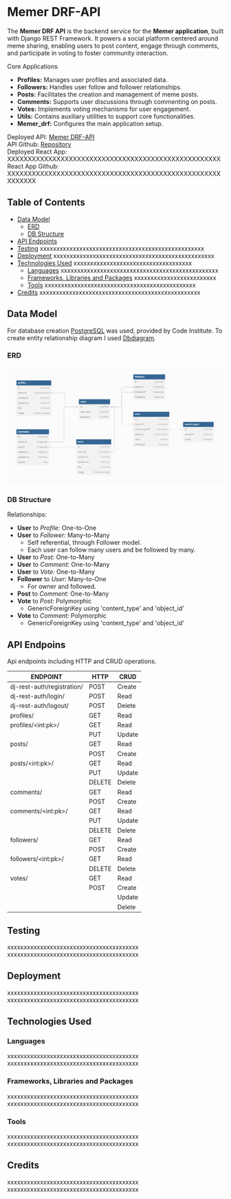 # Memer DRF-API
The **Memer DRF API** is the backend service for the **Memer application**, 
built with Django REST Framework. It powers a social platform centered around 
meme sharing, enabling users to post content, engage through comments, and 
participate in voting to foster community interaction.

Core Applications
- **Profiles:** Manages user profiles and associated data.
- **Followers:** Handles user follow and follower relationships.
- **Posts:** Facilitates the creation and management of meme posts.
- **Comments:** Supports user discussions through commenting on posts.
- **Votes:** Implements voting mechanisms for user engagement.
- **Utils:** Contains auxiliary utilities to support core functionalities.
- **Memer_drf:** Configures the main application setup.

Deployed API: [Memer DRF-API](https://memer-ci-4df2cf031c89.herokuapp.com/)<br>
API Github: [Repository](https://github.com/almost-good/memer-drf)<br>
Deployed React App: XXXXXXXXXXXXXXXXXXXXXXXXXXXXXXXXXXXXXXXXXXXXXXXXXXXX<br>
React App Github: XXXXXXXXXXXXXXXXXXXXXXXXXXXXXXXXXXXXXXXXXXXXXXXXXXXXXXXXXXX


## Table of Contents
- [Data Model](#database)
  * [ERD](#erd)
  * [DB Structure](#db-structure)
- [API Endpoints](#api-endpoints)
- [Testing](#testing) xxxxxxxxxxxxxxxxxxxxxxxxxxxxxxxxxxxxxxxxxxxxxxxxxx
- [Deployment](#deployment) xxxxxxxxxxxxxxxxxxxxxxxxxxxxxxxxxxxxxxxxxxxxxxxxx
- [Technologies Used](#technologies-used) xxxxxxxxxxxxxxxxxxxxxxxxxxxxxxxxxxxx
  * [Languages](#languages) xxxxxxxxxxxxxxxxxxxxxxxxxxxxxxxxxxxxxxxxxxxxxxxx
  * [Frameworks, Libraries and Packages](#frameworks-libraries-and-packages) xxxxxxxxxxxxxxxxxxxxxxxxx
  * [Tools](#tools) xxxxxxxxxxxxxxxxxxxxxxxxxxxxxxxxxxxxxxxxxxxxxx
- [Credits](#credits) xxxxxxxxxxxxxxxxxxxxxxxxxxxxxxxxxxxxxxxxxxxxxxxxx


## Data Model

For database creation [PostgreSQL](https://www.postgresql.org/) was used, 
provided by Code Institute. To create entity relationship diagram I used 
[Dbdiagram](https://dbdiagram.io/).

### ERD
![ERD](docs/erd.png)

### DB Structure
Relationships:
- **User** to *Profile:* One-to-One
- **User** to *Follower:* Many-to-Many 
  * Self referential, through Follower model.
  * Each user can follow many users and be followed by many.
- **User** to *Post:* One-to-Many
- **User** to *Comment:* One-to-Many
- **User** to *Vote:* One-to-Many
- **Follower** to *User:* Many-to-One
  * For owner and followed.
- **Post** to *Comment:* One-to-Many
- **Vote** to *Post:* Polymorphic
  * GenericForeignKey using 'content_type' and 'object_id'
- **Vote** to *Comment:* Polymorphic
  * GenericForeignKey using 'content_type' and 'object_id'


## API Endpoins
Api endpoints including HTTP and CRUD operations.

|ENDPOINT                   |HTTP       |CRUD   |
|---------------------------|-----------|-------|
|dj-rest-auth/registration/ |POST	    |Create |
|dj-rest-auth/login/	    |POST	    |Read   |
|dj-rest-auth/logout/	    |POST	    |Delete |
|profiles/	                |GET	    |Read   |
|profiles/\<int:pk>/	    |GET	    |Read   |
|	                        |PUT	    |Update |
|posts/	                    |GET	    |Read   |
|	                        |POST	    |Create |
|posts/\<int:pk>/	        |GET	    |Read   |
|	                        |PUT	    |Update |
|	                        |DELETE	    |Delete |
|comments/	                |GET	    |Read   |
|	                        |POST	    |Create |
|comments/\<int:pk>/        |GET	    |Read   |
|	                        |PUT	    |Update |
|	                        |DELETE	    |Delete |
|followers/	                |GET	    |Read   |
|	                        |POST	    |Create |
|followers/\<int:pk>/	    |GET	    |Read   |
|	                        |DELETE	    |Delete |
|votes/	                    |GET	    |Read   |
|	                        |POST	    |Create |
|		                    |           |Update |
|		                    |           |Delete |

## Testing
xxxxxxxxxxxxxxxxxxxxxxxxxxxxxxxxxxxxxxxx
xxxxxxxxxxxxxxxxxxxxxxxxxxxxxxxxxxxxxxxx


## Deployment
xxxxxxxxxxxxxxxxxxxxxxxxxxxxxxxxxxxxxxxx
xxxxxxxxxxxxxxxxxxxxxxxxxxxxxxxxxxxxxxxx


## Technologies Used

### Languages
xxxxxxxxxxxxxxxxxxxxxxxxxxxxxxxxxxxxxxxx
xxxxxxxxxxxxxxxxxxxxxxxxxxxxxxxxxxxxxxxx

### Frameworks, Libraries and Packages
xxxxxxxxxxxxxxxxxxxxxxxxxxxxxxxxxxxxxxxx
xxxxxxxxxxxxxxxxxxxxxxxxxxxxxxxxxxxxxxxx

### Tools
xxxxxxxxxxxxxxxxxxxxxxxxxxxxxxxxxxxxxxxx
xxxxxxxxxxxxxxxxxxxxxxxxxxxxxxxxxxxxxxxx


## Credits
xxxxxxxxxxxxxxxxxxxxxxxxxxxxxxxxxxxxxxxx
xxxxxxxxxxxxxxxxxxxxxxxxxxxxxxxxxxxxxxxx